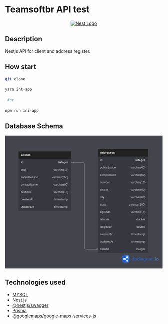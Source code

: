 # Teamsoftbr API test

<p align="center">
  <a href="http://nestjs.com/" target="blank"><img src="https://nestjs.com/img/logo_text.svg" width="320" alt="Nest Logo" /></a>
</p>

## Description

Nestjs API for client and address register.

## How start

```bash
git clone

yarn int-app

 #or

npm run ini-app
```

## Database Schema

![database](.github/database.png)

## Technologies used

- [MYSQL](https://www.mysql.com/)
- [Nest.js](https://nestjs.com/)
- [@nestjs/swagger](https://www.npmjs.com/package/@nestjs/swagger)
- [Prisma](https://www.prisma.io/)
- [@googlemaps/google-maps-services-js](https://www.npmjs.com/package/@googlemaps/google-maps-services-js)

